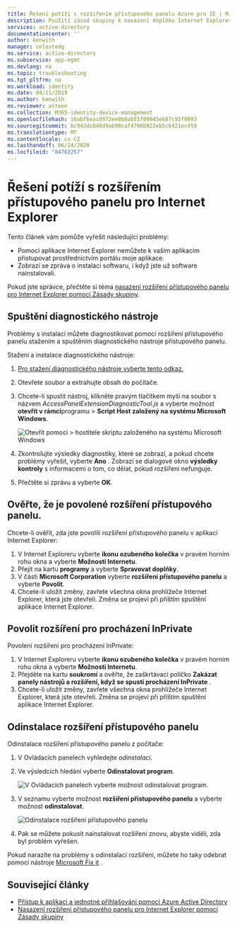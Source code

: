 ```yaml
---
title: Řešení potíží s rozšířením přístupového panelu Azure pro IE | Microsoft Docs
description: Použití zásad skupiny k nasazení doplňku Internet Exploreru pro portál moje aplikace
services: active-directory
documentationcenter: ''
author: kenwith
manager: celestedg
ms.service: active-directory
ms.subservice: app-mgmt
ms.devlang: na
ms.topic: troubleshooting
ms.tgt_pltfrm: na
ms.workload: identity
ms.date: 04/11/2019
ms.author: kenwith
ms.reviewer: asteen
ms.collection: M365-identity-device-management
ms.openlocfilehash: 16abfbeacd972ee8b0ab55f09945e687c95f0093
ms.sourcegitcommit: bc943dc048d9ab98caf4706b022eb5c6421ec459
ms.translationtype: MT
ms.contentlocale: cs-CZ
ms.lasthandoff: 06/14/2020
ms.locfileid: "84763257"
---
```

# <a name="troubleshoot-the-access-panel-extension-for-internet-explorer"></a>Řešení potíží s rozšířením přístupového panelu pro Internet Explorer

Tento článek vám pomůže vyřešit následující problémy:

* Pomocí aplikace Internet Explorer nemůžete k vašim aplikacím přistupovat prostřednictvím portálu moje aplikace.
* Zobrazí se zpráva o instalaci softwaru, i když jste už software nainstalovali.

Pokud jste správce, přečtěte si téma [nasazení rozšíření přístupového panelu pro Internet Explorer pomocí Zásady skupiny](deploy-access-panel-browser-extension.md).

## <a name="run-the-diagnostic-tool"></a>Spuštění diagnostického nástroje

Problémy s instalací můžete diagnostikovat pomocí rozšíření přístupového panelu stažením a spuštěním diagnostického nástroje přístupového panelu. 

Stažení a instalace diagnostického nástroje:

1. [Pro stažení diagnostického nástroje vyberte tento odkaz.](https://account.activedirectory.windowsazure.com/applications/AccessPanelExtensionDiagnosticTool/AccessPanelExtensionDiagnosticTool.zip)
1. Otevřete soubor a extrahujte obsah do počítače.
1. Chcete-li spustit nástroj, klikněte pravým tlačítkem myši na soubor s názvem *AccessPanelExtensionDiagnosticTool.js* a vyberte možnost **otevřít v rámci**programu  >  **Script Host založený na systému Microsoft Windows**.

    ![Otevřít pomocí > hostitele skriptu založeného na systému Microsoft Windows](./media/manage-access-panel-browser-extension/open-access-panel-extension-diagnostic-tool.png)

1. Zkontrolujte výsledky diagnostiky, které se zobrazí, a pokud chcete problémy vyřešit, vyberte **Ano** . Zobrazí se dialogové okno **výsledky kontroly** s informacemi o tom, co dělat, pokud rozšíření nefunguje.  
1. Přečtěte si zprávu a vyberte **OK**.

## <a name="check-that-the-access-panel-extension-is-enabled"></a>Ověřte, že je povolené rozšíření přístupového panelu.

Chcete-li ověřit, zda jste povolili rozšíření přístupového panelu v aplikaci Internet Explorer:

1. V Internet Exploreru vyberte **ikonu ozubeného kolečka** v pravém horním rohu okna a vyberte **Možnosti Internetu**.
1. Přejít na kartu **programy** a vyberte **Spravovat doplňky**.
1. V části **Microsoft Corporation** vyberte **rozšíření přístupového panelu** a vyberte **Povolit**.
1. Chcete-li uložit změny, zavřete všechna okna prohlížeče Internet Explorer, která jste otevřeli. Změna se projeví při příštím spuštění aplikace Internet Explorer.

## <a name="enable-extensions-for-inprivate-browsing"></a>Povolit rozšíření pro procházení InPrivate

Povolení rozšíření pro procházení InPrivate:

1. V Internet Exploreru vyberte **ikonu ozubeného kolečka** v pravém horním rohu okna a vyberte **Možnosti Internetu**.
1. Přejděte na kartu **soukromí** a ověřte, že zaškrtávací políčko **Zakázat panely nástrojů a rozšíření, když se spustí procházení InPrivate** .
1. Chcete-li uložit změny, zavřete všechna okna prohlížeče Internet Explorer, která jste otevřeli. Změna se projeví při příštím spuštění aplikace Internet Explorer.

## <a name="uninstall-the-access-panel-extension"></a>Odinstalace rozšíření přístupového panelu

Odinstalace rozšíření přístupového panelu z počítače:

1. V Ovládacích panelech vyhledejte *odinstalaci*.
1. Ve výsledcích hledání vyberte **Odinstalovat program**.

    ![V Ovládacích panelech vyberte možnost odinstalovat program.](./media/manage-access-panel-browser-extension/uninstall-program-control-panel.png)

1. V seznamu vyberte možnost **rozšíření přístupového panelu** a vyberte možnost **odinstalovat**.

    ![Odinstalace rozšíření přístupového panelu](./media/manage-access-panel-browser-extension/uninstall-access-panel-extension.png)

1. Pak se můžete pokusit nainstalovat rozšíření znovu, abyste viděli, zda byl problém vyřešen.

Pokud narazíte na problémy s odinstalací rozšíření, můžete ho taky odebrat pomocí nástroje [Microsoft Fix it](https://go.microsoft.com/?linkid=9779673) .

## <a name="related-articles"></a>Související články

* [Přístup k aplikaci a jednotné přihlašování pomocí Azure Active Directory](what-is-single-sign-on.md)
* [Nasazení rozšíření přístupového panelu pro Internet Explorer pomocí Zásady skupiny](deploy-access-panel-browser-extension.md)
